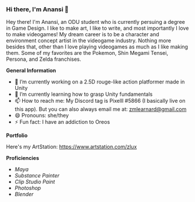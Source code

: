 ### Hi there, I'm Anansi 👋


Hey there! I'm Anansi, an ODU student who is currently persuing a degree in Game Design. I like to make art, I like to write, and most importantly I love to make videogames! My dream career is to be a character and environment concept artist in the videogame industry. Nothing more besides that, other than I love playing videogames as much as I like making them. Some of my favorites are the Pokemon, Shin Megami Tensei, Persona, and Zelda franchises.

**General Information**

- 🔭 I’m currently working on a 2.5D rouge-like action platformer made in Unity
- 🌱 I’m currently learning how to grasp Unity fundamentals
- 📫 How to reach me: My Discord tag is Pixelll #5866 (I basically live on this app). But you can also always email me at: zmlearnard@gmail.com
- 😄 Pronouns: she/they
- ⚡ Fun fact: I have an addiction to Oreos

**Portfolio**

Here's my ArtStation: https://www.artstation.com/zlux

**Proficiencies**

- *Maya*
- *Substance Painter*
- *Clip Studio Paint*
- *Photoshop*
- *Blender*

<!--!
**AnansiLearnard/AnansiLearnard** is a ✨ _special_ ✨ repository because its `README.md` (this file) appears on your GitHub profile.

**General Information** Here are some ideas to get you started:

- 🔭 I’m currently working on ...
- 🌱 I’m currently learning how to grasp Unity fundamentals
- 👯 I’m looking to collaborate on ...
- 🤔 I’m looking for help with ...
- 💬 Ask me about ...
- 📫 How to reach me: ...
- 😄 Pronouns: she/they
- ⚡ Fun fact: I have an addiction to Oreos
-->
